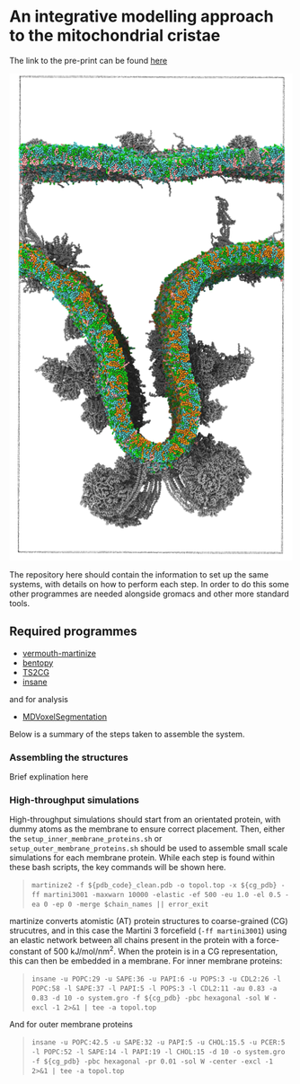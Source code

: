 # An integrative modelling approach to the mitochondrial cristae

The link to the pre-print can be found [here](https://www.biorxiv.org/content/10.1101/2024.09.23.613389v1) 

![A model of a mitochondrial cristae](Images/Starting_frame.png "Mitochondrial cristae model")

The repository here should contain the information to set up the same systems, with details on how to perform each step. In order to do this some other programmes are needed alongside gromacs and other more standard tools. 

## Required programmes
- [vermouth-martinize](https://github.com/marrink-lab/vermouth-martinize)
- [bentopy](https://zenodo.org/records/13818758)
- [TS2CG](https://github.com/marrink-lab/TS2CG)
- [insane](https://github.com/Tsjerk/Insane)

and for analysis
- [MDVoxelSegmentation](https://github.com/marrink-lab/MDVoxelSegmentation)


Below is a summary of the steps taken to assemble the system.

### Assembling the structures
Brief explination here

### High-throughput simulations 
High-throughput simulations should start from an orientated protein, with dummy atoms as the membrane to ensure correct placement. Then, either the `setup_inner_membrane_proteins.sh` or `setup_outer_membrane_proteins.sh` should be used to assemble small scale simulations for each membrane protein. While each step is found within these bash scripts, the key commands will be shown here.
> `martinize2 -f ${pdb_code}_clean.pdb -o topol.top -x ${cg_pdb} -ff martini3001 -maxwarn 10000 -elastic -ef 500 -eu 1.0 -el 0.5 -ea 0 -ep 0 -merge $chain_names || error_exit`

martinize converts atomistic (AT) protein structures to coarse-grained (CG) strucutres, and in this case the Martini 3 forcefield (`-ff martini3001`) using an elastic network between all chains present in the protein with a force-constant of 500 kJ/mol/nm<sup>2</sup>. When the protein is in a CG representation, this can then be embedded in a membrane.
For inner membrane proteins:
> `insane -u POPC:29 -u SAPE:36 -u PAPI:6 -u POPS:3 -u CDL2:26 -l POPC:58 -l SAPE:37 -l PAPI:5 -l POPS:3 -l CDL2:11 -au 0.83 -a 0.83 -d 10 -o system.gro -f ${cg_pdb} -pbc hexagonal -sol W -excl -1 2>&1 | tee -a topol.top`

And for outer membrane proteins
> `insane -u POPC:42.5 -u SAPE:32 -u PAPI:5 -u CHOL:15.5 -u PCER:5 -l POPC:52 -l SAPE:14 -l PAPI:19 -l CHOL:15 -d 10 -o system.gro -f ${cg_pdb} -pbc hexagonal -pr 0.01 -sol W -center -excl -1 2>&1 | tee -a topol.top`

